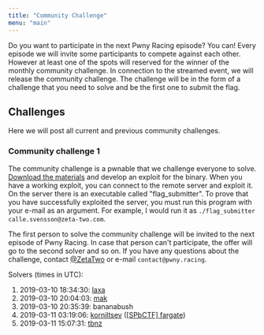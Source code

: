 ```yaml
---
title: "Community Challenge"
menu: "main"
---
```


Do you want to participate in the next Pwny Racing episode? You can!
Every episode we will invite some participants to compete against each other.
However at least one of the spots will reserved for the winner of the monthly community challenge.
In connection to the streamed event, we will release the community challenge.
The challenge will be in the form of a challenge that you need to solve and be the first one to submit the flag.

## Challenges

Here we will post all current and previous community challenges.

### Community challenge 1

The community challenge is a pwnable that we challenge everyone to solve.
[Download the materials](/challenges/chall2-dist.tgz) and develop an exploit for the binary.
When you have a working exploit, you can connect to the remote server and exploit it.
On the server there is an executable called "flag_submitter". To prove that you have successfully exploited the server, you must run this program with your e-mail as an argument.
For example, I would run it as `./flag_submitter calle.svensson@zeta-two.com`.

The first person to solve the community challenge will be invited to the next episode of Pwny Racing.
In case that person can't participate, the offer will go to the second solver and so on.
If you have any questions about the challenge, contact [@ZetaTwo](https://twitter.com/ZetaTwo) or e-mail `contact@pwny.racing`.

Solvers (times in UTC):

1. 2019-03-10 18:34:30:  [laxa](https://twitter.com/l4x4)  
2. 2019-03-10 20:04:03: [mak](https://twitter.com/maciekkotowicz)  
3. 2019-03-10 20:35:39: bananabush  
4. 2019-03-11 03:19:06: [korniltsev](https://twitter.com/korniltsev) ([\[SPbCTF\] fargate](https://ctftime.org/team/63864))  
5. 2019-03-11 15:07:31: [tbnz](https://twitter.com/_tbnz)  
